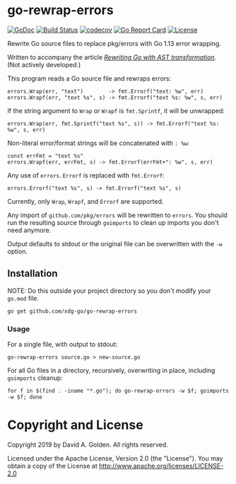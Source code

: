 # go-rewrap-errors

[![GoDoc](https://godoc.org/github.com/xdg-go/go-rewrap-errors?status.svg)](https://godoc.org/github.com/xdg-go/go-rewrap-errors) [![Build Status](https://travis-ci.org/xdg-go/go-rewrap-errors.svg?branch=master)](https://travis-ci.org/xdg-go/go-rewrap-errors) [![codecov](https://codecov.io/gh/xdg-go/go-rewrap-errors/branch/master/graph/badge.svg)](https://codecov.io/gh/xdg-go/go-rewrap-errors) [![Go Report Card](https://goreportcard.com/badge/github.com/xdg-go/go-rewrap-errors)](https://goreportcard.com/report/github.com/xdg-go/go-rewrap-errors) [![License](https://img.shields.io/badge/License-Apache%202.0-blue.svg)](https://opensource.org/licenses/Apache-2.0)

Rewrite Go source files to replace pkg/errors with Go 1.13 error wrapping.

Written to accompany the article
[*Rewriting Go with AST transformation*](https://xdg.me/rewriting-go-with-ast-transformation/).
(Not actively developed.)

This program reads a Go source file and rewraps errors:

```
errors.Wrap(err, "text")        -> fmt.Errorf("text: %w", err)
errors.Wrapf(err, "text %s", s) -> fmt.Errorf("text %s: %w", s, err)
```

If the string argument to `Wrap` or `Wrapf` is `fmt.Sprintf`, it will be
unwrapped:

```
errors.Wrap(err, fmt.Sprintf("text %s", s)) -> fmt.Errorf("text %s: %w", s, err)
```

Non-literal error/format strings will be concatenated with `: %w`:

```
const errFmt = "text %s"
errors.Wrapf(err, errFmt, s) -> fmt.Errorf(errFmt+": %w", s, err)
```

Any use of `errors.Errorf` is replaced with `fmt.Errorf`:

```
errors.Errorf("text %s", s) -> fmt.Errorf("text %s", s)
```

Currently, only `Wrap`, `Wrapf`, and `Errorf` are supported.

Any import of `github.com/pkg/errors` will be rewritten to `errors`.  You
should run the resulting source through `goimports` to clean up imports you
don't need anymore.

Output defaults to stdout or the original file can be overwritten with the
`-w` option.

## Installation

NOTE: Do this outside your project directory so you don't modify your `go.mod`
file.

```
go get github.com/xdg-go/go-rewrap-errors
```

### Usage

For a single file, with output to stdout:

```
go-rewrap-errors source.go > new-source.go
```

For all Go files in a directory, recursively, overwriting in place, including
`goimports` cleanup:

```
for f in $(find . -iname "*.go"); do go-rewrap-errors -w $f; goimports -w $f; done
```

# Copyright and License

Copyright 2019 by David A. Golden. All rights reserved.

Licensed under the Apache License, Version 2.0 (the "License").
You may obtain a copy of the License at http://www.apache.org/licenses/LICENSE-2.0

